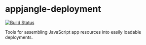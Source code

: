 appjangle-deployment
====================

[![Build Status](https://travis-ci.org/mxro/appjangle-deployment.svg?branch=master)](https://travis-ci.org/mxro/appjangle-deployment)

Tools for assembling JavaScript app resources into easily loadable deployments.
